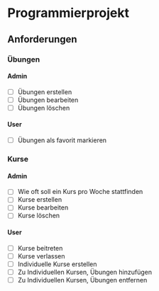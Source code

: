 # Programmierprojekt

## Anforderungen

### Übungen

#### Admin

- [ ] Übungen erstellen
- [ ] Übungen bearbeiten
- [ ] Übungen löschen

#### User

- [ ] Übungen als favorit markieren

### Kurse

#### Admin

- [ ] Wie oft soll ein Kurs pro Woche stattfinden 
- [ ] Kurse erstellen
- [ ] Kurse bearbeiten
- [ ] Kurse löschen

#### User

- [ ] Kurse beitreten
- [ ] Kurse verlassen
- [ ] Individuelle Kurse erstellen
- [ ] Zu Individuellen Kursen, Übungen hinzufügen
- [ ] Zu Individuellen Kursen, Übungen entfernen
